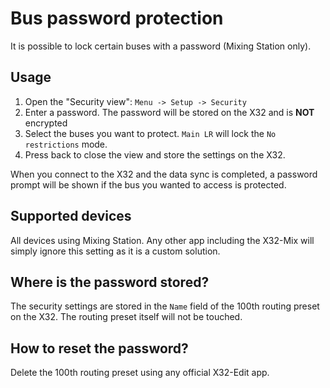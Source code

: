 # Bus password protection
It is possible to lock certain buses with a password (Mixing Station only).


## Usage
1. Open the "Security view": `Menu -> Setup -> Security`
2. Enter a password. The password will be stored on the X32 and is **NOT** encrypted
3. Select the buses you want to protect. `Main LR` will lock the `No restrictions` mode.
4. Press back to close the view and store the settings on the X32.

When you connect to the X32 and the data sync is completed, a password prompt will be shown if the bus you wanted to access is protected.

## Supported devices
All devices using Mixing Station. Any other app including the X32-Mix will simply ignore this setting as it is a custom solution.

## Where is the password stored?
The security settings are stored in the `Name` field of the 100th routing preset on the X32. The routing preset itself will not be touched.

## How to reset the password?
Delete the 100th routing preset using any official X32-Edit app.